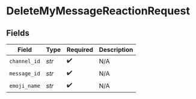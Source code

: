 # DeleteMyMessageReactionRequest


## Fields

| Field              | Type               | Required           | Description        |
| ------------------ | ------------------ | ------------------ | ------------------ |
| `channel_id`       | *str*              | :heavy_check_mark: | N/A                |
| `message_id`       | *str*              | :heavy_check_mark: | N/A                |
| `emoji_name`       | *str*              | :heavy_check_mark: | N/A                |